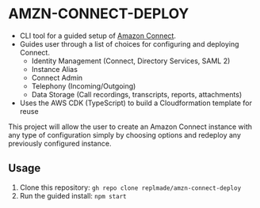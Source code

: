 # AMZN-CONNECT-DEPLOY

* CLI tool for a guided setup of [Amazon Connect](https://aws.amazon.com/connect/).
* Guides user through a list of choices for configuring and deploying Connect.
    - Identity Management (Connect, Directory Services, SAML 2)
    - Instance Alias
    - Connect Admin
    - Telephony (Incoming/Outgoing)
    - Data Storage (Call recordings, transcripts, reports, attachments)
* Uses the AWS CDK (TypeScript) to build a Cloudformation template for reuse

This project will allow the user to create an Amazon Connect instance with any type of configuration simply by choosing options and redeploy any previously configured instance.

## Usage
1. Clone this repository: `gh repo clone replmade/amzn-connect-deploy`
2. Run the guided install: `npm start`
